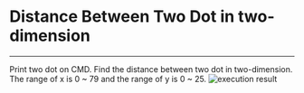 # Distance Between Two Dot in two-dimension
----------
Print two dot on CMD.
Find the distance between two dot in two-dimension.  
The range of x is 0 ~ 79 and
the range of y is 0 ~ 25.
![execution result](execution_reslt.jpg)
